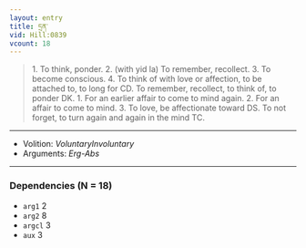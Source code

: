 ```yaml
---
layout: entry
title: དྲན་
vid: Hill:0839
vcount: 18
---
```

> 1\. To think, ponder\. 2\. (with yid la) To remember, recollect\. 3\. To become conscious\. 4\. To think of with love or affection, to be attached to, to long for CD\. To remember, recollect, to think of, to ponder DK\. 1\. For an earlier affair to come to mind again\. 2\. For an affair to come to mind\. 3\. To love, be affectionate toward DS\. To not forget, to turn again and again in the mind TC\.

---
* Volition: _VoluntaryInvoluntary_
* Arguments: _Erg-Abs_

---

### Dependencies (N = 18)
* `arg1` 2
* `arg2` 8
* `argcl` 3
* `aux` 3
